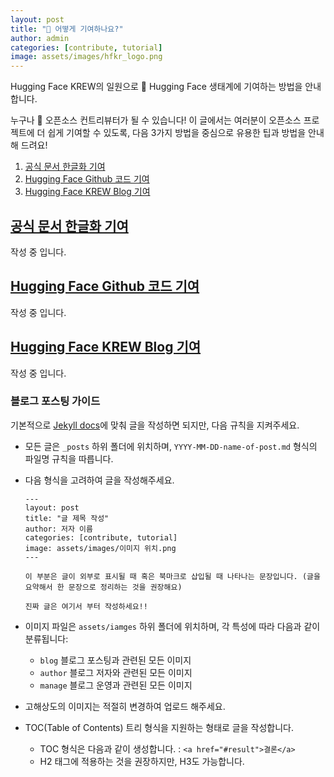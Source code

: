 ```yaml
---
layout: post
title: "🤗 어떻게 기여하나요?"
author: admin
categories: [contribute, tutorial]
image: assets/images/hfkr_logo.png
---
```


Hugging Face KREW의 일원으로 🤗 Hugging Face 생태계에 기여하는 방법을 안내합니다.

누구나 🤗 오픈소스 컨트리뷰터가 될 수 있습니다!
이 글에서는 여러분이 오픈소스 프로젝트에 더 쉽게 기여할 수 있도록, 다음 3가지 방법을 중심으로 유용한 팁과 방법을 안내해 드려요!

1. <a href="#docs">공식 문서 한글화 기여</a>
2. <a href="#code">Hugging Face Github 코드 기여</a>
3. <a href="#blog">Hugging Face KREW Blog 기여</a>

## <a href="#docs">공식 문서 한글화 기여</a>

작성 중 입니다.

## <a href="#code">Hugging Face Github 코드 기여</a>

작성 중 입니다.

## <a href="#blog">Hugging Face KREW Blog 기여</a>

작성 중 입니다.

### 블로그 포스팅 가이드

기본적으로 [Jekyll docs](https://jekyllrb.com/docs/)에 맞춰 글을 작성하면 되지만, 다음 규칙을 지켜주세요.

- 모든 글은 `_posts` 하위 폴더에 위치하며, `YYYY-MM-DD-name-of-post.md` 형식의 파일명 규칙을 따릅니다.
- 다음 형식을 고려하여 글을 작성해주세요.

  ```
  ---
  layout: post
  title: "글 제목 작성"
  author: 저자 이름
  categories: [contribute, tutorial]
  image: assets/images/이미지 위치.png
  ---

  이 부분은 글이 외부로 표시될 때 혹은 북마크로 삽입될 때 나타나는 문장입니다. (글을 요약해서 한 문장으로 정리하는 것을 권장해요)

  진짜 글은 여기서 부터 작성하세요!!
  ```

- 이미지 파일은 `assets/iamges` 하위 폴더에 위치하며, 각 특성에 따라 다음과 같이 분류됩니다:
  - `blog` 블로그 포스팅과 관련된 모든 이미지
  - `author` 블로그 저자와 관련된 모든 이미지
  - `manage` 블로그 운영과 관련된 모든 이미지
- 고해상도의 이미지는 적절히 변경하여 업로드 해주세요.
- TOC(Table of Contents) 트리 형식을 지원하는 형태로 글을 작성합니다.
  - TOC 형식은 다음과 같이 생성합니다. : `<a href="#result">결론</a>`
  - H2 태그에 적용하는 것을 권장하지만, H3도 가능합니다.
